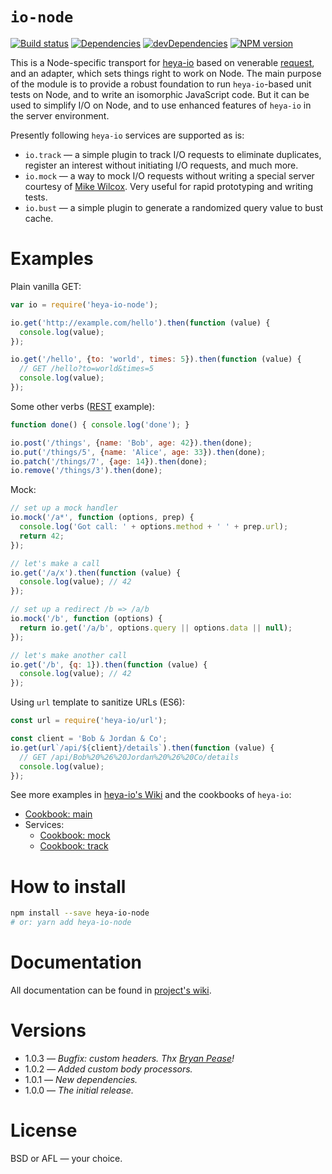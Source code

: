 # `io-node`

[![Build status][travis-image]][travis-url]
[![Dependencies][deps-image]][deps-url]
[![devDependencies][dev-deps-image]][dev-deps-url]
[![NPM version][npm-image]][npm-url]

This is a Node-specific transport for [heya-io](https://github.com/heya/io) based on venerable [request](https://www.npmjs.com/package/request), and an adapter, which sets things right to work on Node. The main purpose of the module is to provide a robust foundation to run `heya-io`-based unit tests on Node, and to write an isomorphic JavaScript code. But it can be used to simplify I/O on Node, and to use enhanced features of `heya-io` in the server environment.

Presently following `heya-io` services are supported as is:

* `io.track` &mdash; a simple plugin to track I/O requests to eliminate duplicates, register an interest without initiating I/O requests, and much more.
* `io.mock` &mdash; a way to mock I/O requests without writing a special server courtesy of [Mike Wilcox](https://github.com/clubajax). Very useful for rapid prototyping and writing tests.
* `io.bust` &mdash; a simple plugin to generate a randomized query value to bust cache.

# Examples

Plain vanilla GET:

```js
var io = require('heya-io-node');

io.get('http://example.com/hello').then(function (value) {
  console.log(value);
});

io.get('/hello', {to: 'world', times: 5}).then(function (value) {
  // GET /hello?to=world&times=5
  console.log(value);
});
```

Some other verbs ([REST](https://en.wikipedia.org/wiki/Representational_state_transfer) example):

```js
function done() { console.log('done'); }

io.post('/things', {name: 'Bob', age: 42}).then(done);
io.put('/things/5', {name: 'Alice', age: 33}).then(done);
io.patch('/things/7', {age: 14}).then(done);
io.remove('/things/3').then(done);
```

Mock:

```js
// set up a mock handler
io.mock('/a*', function (options, prep) {
  console.log('Got call: ' + options.method + ' ' + prep.url);
  return 42;
});

// let's make a call
io.get('/a/x').then(function (value) {
  console.log(value); // 42
});

// set up a redirect /b => /a/b
io.mock('/b', function (options) {
  return io.get('/a/b', options.query || options.data || null);
});

// let's make another call
io.get('/b', {q: 1}).then(function (value) {
  console.log(value); // 42
});
```

Using `url` template to sanitize URLs (ES6):

```js
const url = require('heya-io/url');

const client = 'Bob & Jordan & Co';
io.get(url`/api/${client}/details`).then(function (value) {
  // GET /api/Bob%20%26%20Jordan%20%26%20Co/details
  console.log(value);
});
```

See more examples in [heya-io's Wiki](https://github.com/heya/io/wiki/) and the cookbooks of `heya-io`:

* [Cookbook: main](https://github.com/heya/io/wiki/Cookbook:-main)
* Services:
  * [Cookbook: mock](https://github.com/heya/io/wiki/Cookbook:-mock)
  * [Cookbook: track](https://github.com/heya/io/wiki/Cookbook:-track)

# How to install

```bash
npm install --save heya-io-node
# or: yarn add heya-io-node
```

# Documentation

All documentation can be found in [project's wiki](https://github.com/heya/io-node/wiki).

# Versions

- 1.0.3 &mdash; *Bugfix: custom headers. Thx [Bryan Pease](https://github.com/Akeron972)!*
- 1.0.2 &mdash; *Added custom body processors.*
- 1.0.1 &mdash; *New dependencies.*
- 1.0.0 &mdash; *The initial release.*

# License

BSD or AFL &mdash; your choice.


[npm-image]:      https://img.shields.io/npm/v/heya-io-node.svg
[npm-url]:        https://npmjs.org/package/heya-io-node
[deps-image]:     https://img.shields.io/david/heya/io-node.svg
[deps-url]:       https://david-dm.org/heya/io-node
[dev-deps-image]: https://img.shields.io/david/dev/heya/io-node.svg
[dev-deps-url]:   https://david-dm.org/heya/io-node?type=dev
[travis-image]:   https://img.shields.io/travis/heya/io-node.svg
[travis-url]:     https://travis-ci.org/heya/io-node
